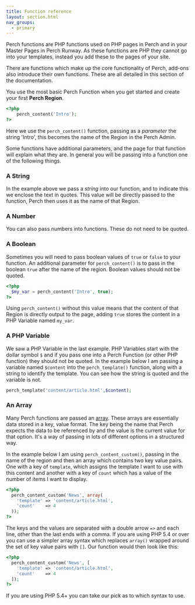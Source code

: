 ```yaml
---
title: Function reference
layout: section.html
nav_groups:
  - primary
---
```


Perch functions are PHP functions used on PHP pages in Perch and in your Master Pages in Perch Runway. As these functions are PHP they cannot go into your templates, instead you add these to the pages of your site.

There are functions which make up the core functionality of Perch, add-ons also introduce their own functions. These are all detailed in this section of the documentation.

You use the most basic Perch Function when you get started and create your first **Perch Region**.

```php
<?php
	perch_content('Intro');
?>
```

Here we use the `perch_content()` function, passing as a _parameter_ the string 'Intro', this becomes the name of the Region in the Perch Admin.

Some functions have additional parameters, and the page for that function will explain what they are. In general you will be passing into a function one of the following things.

### A String

In the example above we pass a _string_ into our function, and to indicate this we enclose the text in quotes. This value will be directly passed to the function, Perch then uses it as the name of that Region.

### A Number

You can also pass numbers into functions. These do not need to be quoted.

### A Boolean

Sometimes you will need to pass boolean values of `true` or `false` to your function. An additional parameter for `perch_content()` is to pass in the boolean `true` after the name of the region. Boolean values should not be quoted.

```php
<?php
  $my_var = perch_content('Intro', true);
?>
```

Using `perch_content()` without this value means that the content of that Region is directly output to the page, adding `true` stores the content in a PHP Variable named `my_var`.

### A PHP Variable

We saw a PHP Variable in the last example. PHP Variables start with the dollar symbol `$` and if you pass one into a Perch Function (or other PHP function) they should not be quoted. In the example below I am passing a variable named `$content` into the `perch_template()` function, along with a string to identify the template. You can see how the string is quoted and the variable is not.

```php
perch_template('content/article.html',$content);
```

### An Array

Many Perch functions are passed an [array](http://php.net/manual/en/language.types.array.php). These arrays are essentially data stored in a key, value format. The key being the name that Perch expects the data to be referenced by and the value is the current value for that option. It's a way of passing in lots of different options in a structured way.

In the example below I am using `perch_content_custom()`, passing in the name of the region and then an array which contains two key value pairs. One with a key of `template`, which assigns the template I want to use with this content and another with a key of `count` which has a value of the number of items I want to display.

```php
<?php
  perch_content_custom('News', array(
    'template' => 'content/article.html',
    'count'    => 4
  ));
?>
```

The keys and the values are separated with a double arrow `=>` and each line, other than the last ends with a comma. If you are using PHP 5.4 or over you can use a simpler array syntax which replaces `array()` wrapped around the set of key value pairs with `[]`. Our function would then look like this:

```php
<?php
  perch_content_custom('News', [
    'template' => 'content/article.html',
    'count'    => 4
  ]);
?>
```

If you are using PHP 5.4+ you can take our pick as to which syntax to use.

